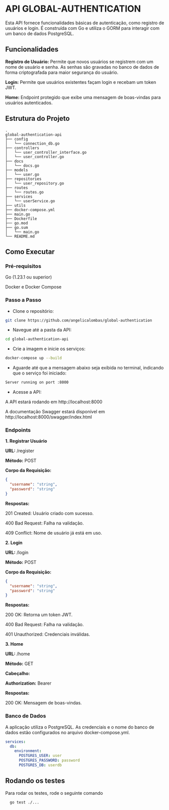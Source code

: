 # API GLOBAL-AUTHENTICATION

Esta API fornece funcionalidades básicas de autenticação, como registro de usuários e login. É construída com Go e utiliza o GORM para interagir com um banco de dados PostgreSQL.

## Funcionalidades

**Registro de Usuário:** Permite que novos usuários se registrem com um nome de usuário e senha. As senhas são gravadas no banco de dados de forma criptografada para maior segurança do usuário.

**Login:** Permite que usuários existentes façam login e recebam um token JWT.

**Home:** Endpoint protegido que exibe uma mensagem de boas-vindas para usuários autenticados.

## Estrutura do Projeto

```shell
.
global-authentication-api
├── config
│   └── connection_db.go
├── controllers
│   └── user_controller_interface.go
│   └── user_controller.go
├── docs
│   └── docs.go
├── models
│   └── user.go
├── repositories
│   └── user_repository.go
├── routes
│   └── routes.go
├── services
│   └── userService.go
├── utils
├── docker-compose.yml
├── main.go
├── Dockerfile
├── go.mod
├── go.sum
│   └── main.go
└── README.md
```

## Como Executar

### Pré-requisitos
Go (1.23.1 ou superior)

Docker e Docker Compose

### Passo a Passo
- Clone o repositório:

```bash
git clone https://github.com/angelicalombas/global-authentication
```

- Navegue até a pasta da API:

```bash
cd global-authentication-api
```

- Crie a imagem e inicie os serviços:

```bash
docker-compose up --build
```

- Aguarde até que a mensagem abaixo seja exibida no terminal, indicando que o serviço foi iniciado:

```bash
Server running on port :8000
```

- Acesse a API:

A API estará rodando em http://localhost:8000

A documentação Swagger estará disponível em http://localhost:8000/swagger/index.html

### Endpoints

**1. Registrar Usuário**

**URL:** /register

**Método:** POST

**Corpo da Requisição:**

```json
{
  "username": "string",
  "password": "string"
}
```

**Respostas:**

201 Created: Usuário criado com sucesso.

400 Bad Request: Falha na validação.

409 Conflict: Nome de usuário já está em uso.

**2. Login**

**URL:** /login

**Método:** POST

**Corpo da Requisição:**

```json
{
  "username": "string",
  "password": "string"
}
```

**Respostas:**

200 OK: Retorna um token JWT.

400 Bad Request: Falha na validação.

401 Unauthorized: Credenciais inválidas.

**3. Home**

**URL:** /home

**Método:** GET

**Cabeçalho:**

**Authorization:** Bearer <token>

**Respostas:**

200 OK: Mensagem de boas-vindas.

### Banco de Dados
A aplicação utiliza o PostgreSQL. As credenciais e o nome do banco de dados estão configurados no arquivo docker-compose.yml.

```yaml
services:
  db:
    environment:
      POSTGRES_USER: user
      POSTGRES_PASSWORD: password
      POSTGRES_DB: userdb
```

## Rodando os testes

Para rodar os testes, rode o seguinte comando

```bash
  go test ./...
```